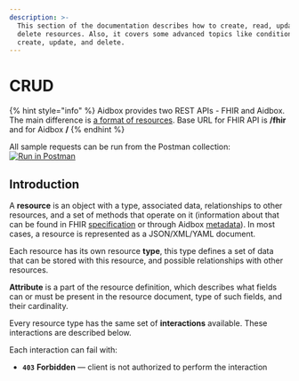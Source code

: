 ```yaml
---
description: >-
  This section of the documentation describes how to create, read, update, and
  delete resources. Also, it covers some advanced topics like conditional
  create, update, and delete.
---
```


# CRUD



{% hint style="info" %}
Aidbox provides two REST APIs - FHIR and Aidbox. The main difference is [a format of resources](../../../modules-1/fhir-resources/aidbox-and-fhir-formats.md). Base URL for FHIR API is **/fhir** and for Aidbox **/**
{% endhint %}

All sample requests can be run from the Postman collection:[![Run in Postman](https://run.pstmn.io/button.svg)](https://app.getpostman.com/view-collection/cd401dd93c5efab171ac?referrer=https%3A%2F%2Fapp.getpostman.com%2Frun-collection%2Fcd401dd93c5efab171ac%23%3Fenv\[Aidbox.Cloud]%3DW3sia2V5IjoiYmFzZTEiLCJ2YWx1ZSI6Imh0dHBzOi8vbWVyZWRpdGguYWlkYm94LmFwcCIsImRlc2NyaXB0aW9uIjoiIiwiZW5hYmxlZCI6ZmFsc2V9LHsia2V5IjoiYmFzZSIsInZhbHVlIjoiaHR0cHM6Ly9wYXZseXNoaW5hMjAxODExMDkuYWlkYm94LmFwcCIsImRlc2NyaXB0aW9uIjoiIiwiZW5hYmxlZCI6dHJ1ZX1d&\_ga=2.141573233.23745025.1543592968-654445837.1543359065)

## Introduction

A **resource** is an object with a type, associated data, relationships to other resources, and a set of methods that operate on it (information about that can be found in FHIR [specification](https://www.hl7.org/fhir/resourcelist.html) or through Aidbox [metadata](../../../modules-1/custom-resources/custom-metadata.md)). In most cases, a resource is represented as a JSON/XML/YAML document.

Each resource has its own resource **type**, this type defines a set of data that can be stored with this resource, and possible relationships with other resources.

**Attribute** is a part of the resource definition, which describes what fields can or must be present in the resource document, type of such fields, and their cardinality.

Every resource type has the same set of **interactions** available. These interactions are described below.&#x20;

Each interaction can fail with:

* **`403`** **Forbidden** — client is not authorized to perform the interaction
